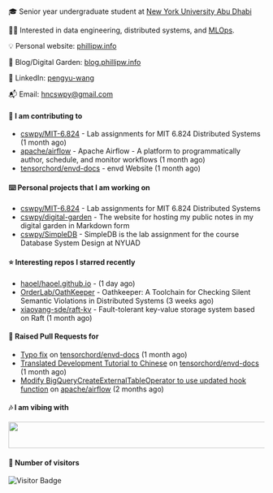 🎓 Senior year undergraduate student at [New York University Abu Dhabi](https://nyuad.nyu.edu/en/)

🧑‍💻 Interested in data engineering, distributed systems, and [MLOps](https://dlab.berkeley.edu/news/what-mlops-introduction-world-machine-learning-operations).

💡 Personal website: [phillipw.info](https://phillipw.info/)

📓 Blog/Digital Garden: [blog.phillipw.info](https://blog.phillipw.info/)

🙌 LinkedIn: [pengyu-wang](https://www.linkedin.com/in/pengyu-wang/)

📬 Email: [hncswpy@gmail.com](mailto:hncswpy@gmail.com)

#### 🔭 I am contributing to

- [cswpy/MIT-6.824](https://github.com/cswpy/MIT-6.824) - Lab assignments for MIT 6.824 Distributed Systems (1 month ago)
- [apache/airflow](https://github.com/apache/airflow) - Apache Airflow - A platform to programmatically author, schedule, and monitor workflows (1 month ago)
- [tensorchord/envd-docs](https://github.com/tensorchord/envd-docs) - envd Website  (1 month ago)

#### ⌨️ Personal projects that I am working on

- [cswpy/MIT-6.824](https://github.com/cswpy/MIT-6.824) - Lab assignments for MIT 6.824 Distributed Systems
- [cswpy/digital-garden](https://github.com/cswpy/digital-garden) - The website for hosting my public notes in my digital garden in Markdown form
- [cswpy/SimpleDB](https://github.com/cswpy/SimpleDB) - SimpleDB is the lab assignment for the course Database System Design at NYUAD

#### ⭐ Interesting repos I starred recently

- [haoel/haoel.github.io](https://github.com/haoel/haoel.github.io) -  (1 day ago)
- [OrderLab/OathKeeper](https://github.com/OrderLab/OathKeeper) - Oathkeeper: A Toolchain for Checking Silent Semantic Violations in Distributed Systems (3 weeks ago)
- [xiaoyang-sde/raft-kv](https://github.com/xiaoyang-sde/raft-kv) - Fault-tolerant key-value storage system based on Raft (1 month ago)

#### 🔨 Raised Pull Requests for

- [Typo fix](https://github.com/tensorchord/envd-docs/pull/73) on [tensorchord/envd-docs](https://github.com/tensorchord/envd-docs) (1 month ago)
- [Translated Development Tutorial to Chinese](https://github.com/tensorchord/envd-docs/pull/71) on [tensorchord/envd-docs](https://github.com/tensorchord/envd-docs) (1 month ago)
- [Modify BigQueryCreateExternalTableOperator to use updated hook function](https://github.com/apache/airflow/pull/24363) on [apache/airflow](https://github.com/apache/airflow) (2 months ago)

#### 🎶 I am vibing with
<img
	src="https://spotify-badge-opal.vercel.app/api/now-playing.svg"
	width="540"
	height="52"
/>

#### 🔢 Number of visitors
![Visitor Badge](https://visitor-badge.laobi.icu/badge?page_id=cswpy)
